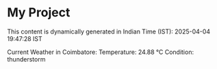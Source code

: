 # My Project

This content is dynamically generated in Indian Time (IST): 2025-04-04 19:47:28 IST


Current Weather in Coimbatore:
Temperature: 24.88 °C
Condition: thunderstorm
